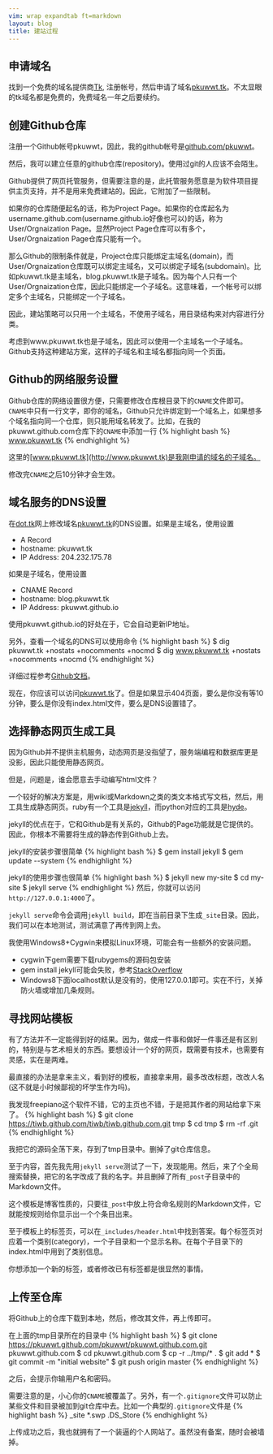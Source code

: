 ```yaml
---
vim: wrap expandtab ft=markdown
layout: blog
title: 建站过程
---
```


## 申请域名
找到一个免费的域名提供商[Tk](http://dot.tk), 注册帐号，然后申请了域名[pkuwwt.tk](http://pkuwwt.tk)。不太显眼的tk域名都是免费的，免费域名一年之后要续约。


## 创建Github仓库
注册一个Github帐号pkuwwt，因此，我的github帐号是[github.com/pkuwwt](http://github.com/pkuwwt)。

然后，我可以建立任意的github仓库(repository)。使用过git的人应该不会陌生。

Github提供了网页托管服务，但需要注意的是，此托管服务愿意是为软件项目提供主页支持，并不是用来免费建站的。因此，它附加了一些限制。

如果你的仓库随便起名的话，称为Project Page。如果你的仓库起名为username.github.com(username.github.io好像也可以)的话，称为User/Orgnaization Page。显然Project Page仓库可以有多个，User/Orgnaization Page仓库只能有一个。

那么Github的限制条件就是，Project仓库只能绑定主域名(domain)，而User/Orgnaization仓库既可以绑定主域名，又可以绑定子域名(subdomain)。比如pkuwwt.tk是主域名，blog.pkuwwt.tk是子域名。因为每个人只有一个User/Orgnaization仓库，因此只能绑定一个子域名。这意味着，一个帐号可以绑定多个主域名，只能绑定一个子域名。

因此，建站策略可以只用一个主域名，不使用子域名，用目录结构来对内容进行分类。

考虑到www.pkuwwt.tk也是子域名，因此可以使用一个主域名一个子域名。Github支持这种建站方案，这样的子域名和主域名都指向同一个页面。


## Github的网络服务设置
Github仓库的网络设置很方便，只需要修改仓库根目录下的`CNAME`文件即可。`CNAME`中只有一行文字，即你的域名，Github只允许绑定到一个域名上，如果想多个域名指向同一个仓库，则只能用域名转发了。比如，在我的pkuwwt.github.com仓库下的`CNAME`中添加一行
{% highlight bash %}
www.pkuwwt.tk
{% endhighlight %}

这里的[www.pkuwwt.tk](http://www.pkuwwt.tk)是我刚申请的域名的子域名。

修改完`CNAME`之后10分钟才会生效。

## 域名服务的DNS设置
在[dot.tk](http://dot.tk)网上修改域名[pkuwwt.tk](http://pkuwwt.tk)的DNS设置。如果是主域名，使用设置

  * A Record
  * hostname: pkuwwt.tk
  * IP Address: 204.232.175.78

如果是子域名，使用设置

  * CNAME Record
  * hostname: blog.pkuwwt.tk
  * IP Address: pkuwwt.github.io

使用pkuwwt.github.io的好处在于，它会自动更新IP地址。

另外，查看一个域名的DNS可以使用命令
{% highlight bash %}
$ dig pkuwwt.tk +nostats +nocomments +nocmd
$ dig www.pkuwwt.tk +nostats +nocomments +nocmd
{% endhighlight %}

详细过程参考[Github文档](https://help.github.com/categories/20/articles)。

现在，你应该可以访问[pkuwwt.tk](http://pkuwwt.tk)了。但是如果显示404页面，要么是你没有等10分钟，要么是你没有index.html文件，要么是DNS设置错了。

## 选择静态网页生成工具
因为Github并不提供主机服务，动态网页是没指望了，服务端编程和数据库更是没影，因此只能使用静态网页。

但是，问题是，谁会愿意去手动编写html文件？

一个较好的解决方案是，用wiki或Markdown之类的类文本格式写文档，然后，用工具生成静态网页。ruby有一个工具是[jekyll](http://jekyllrb.com/)，而python对应的工具是[hyde](http://hyde.github.io)。

jekyll的优点在于，它和Github是有关系的，Github的Page功能就是它提供的。因此，你根本不需要将生成的静态传到Github上去。

jekyll的安装步骤很简单
{% highlight bash %}
$ gem install jekyll
$ gem update --system
{% endhighlight %}

jekyll的使用步骤也很简单
{% highlight bash %}
$ jekyll new my-site
$ cd my-site
$ jekyll serve
{% endhighlight %}
然后，你就可以访问`http://127.0.0.1:4000`了。

`jekyll serve`命令会调用`jekyll build`，即在当前目录下生成`_site`目录。因此，我们可以在本地测试，测试满意了再传到网上去。

我使用Windows8+Cygwin来模拟Linux环境，可能会有一些额外的安装问题。

  * cygwin下gem需要下载rubygems的源码包安装
  * gem install jekyll可能会失败，参考[StackOverflow](http://stackoverflow.com/questions/15815574/spawn-h-not-found-while-installing-octopress-on-cygwin)
  * Windows8下面localhost默认是没有的，使用127.0.0.1即可。实在不行，关掉防火墙或增加几条规则。


## 寻找网站模板
有了方法并不一定能得到好的结果。因为，做成一件事和做好一件事还是有区别的，特别是与艺术相关的东西。要想设计一个好的网页，既需要有技术，也需要有灵感，实在是两难。

最直接的办法是拿来主义，看到好的模板，直接拿来用，最多改改标题，改改人名(这不就是小时候鄙视的坏学生作为吗)。

我发现freepiano这个软件不错，它的主页也不错，于是把其作者的网站给拿下来了。
{% highlight bash %}
$ git clone https://tiwb.github.com/tiwb/tiwb.github.com.git tmp
$ cd tmp
$ rm -rf .git
{% endhighlight %}

我把它的源码全荡下来，存到了tmp目录中。删掉了git仓库信息。

至于内容，首先我先用`jekyll serve`测试了一下，发现能用。然后，来了个全局搜索替换，把它的名字改成了我的名字。并且删掉了所有`_post`子目录中的Markdown文件。

这个模板是博客性质的，只要往`_post`中放上符合命名规则的Markdown文件，它就能按规则给你显示出一个个条目出来。

至于模板上的标签页，可以在`_includes/header.html`中找到答案。每个标签页对应着一个类别(category)，一个子目录和一个显示名称。在每个子目录下的index.html中用到了类别信息。

你想添加一个新的标签，或者修改已有标签都是很显然的事情。

## 上传至仓库
将Github上的仓库下载到本地，然后，修改其文件，再上传即可。

在上面的tmp目录所在的目录中
{% highlight bash %}
$ git clone https://pkuwwt.github.com/pkuwwt/pkuwwt.github.com.git pkuwwt.github.com
$ cd pkuwwt.github.com
$ cp -r ../tmp/* .
$ git add *
$ git commit -m "initial website"
$ git push origin master
{% endhighlight %}

之后，会提示你输用户名和密码。

需要注意的是，小心你的`CNAME`被覆盖了。另外，有一个`.gitignore`文件可以防止某些文件和目录被加到git仓库中去。比如一个典型的`.gitignore`文件是
{% highlight bash %}
_site
*.swp
.DS_Store
{% endhighlight %}

上传成功之后，我也就拥有了一个装逼的个人网站了。虽然没有备案，随时会被墙掉。

